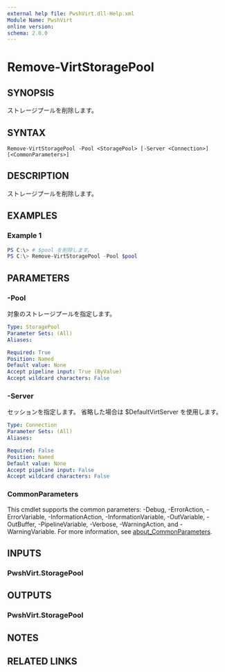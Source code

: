 ```yaml
---
external help file: PwshVirt.dll-Help.xml
Module Name: PwshVirt
online version:
schema: 2.0.0
---
```


# Remove-VirtStoragePool

## SYNOPSIS
ストレージプールを削除します。

## SYNTAX

```
Remove-VirtStoragePool -Pool <StoragePool> [-Server <Connection>] [<CommonParameters>]
```

## DESCRIPTION
ストレージプールを削除します。

## EXAMPLES

### Example 1
```powershell
PS C:\> # $pool を削除します。
PS C:\> Remove-VirtStoragePool -Pool $pool
```

## PARAMETERS

### -Pool
対象のストレージプールを指定します。

```yaml
Type: StoragePool
Parameter Sets: (All)
Aliases:

Required: True
Position: Named
Default value: None
Accept pipeline input: True (ByValue)
Accept wildcard characters: False
```

### -Server
セッションを指定します。
省略した場合は $DefaultVirtServer を使用します。

```yaml
Type: Connection
Parameter Sets: (All)
Aliases:

Required: False
Position: Named
Default value: None
Accept pipeline input: False
Accept wildcard characters: False
```

### CommonParameters
This cmdlet supports the common parameters: -Debug, -ErrorAction, -ErrorVariable, -InformationAction, -InformationVariable, -OutVariable, -OutBuffer, -PipelineVariable, -Verbose, -WarningAction, and -WarningVariable. For more information, see [about_CommonParameters](http://go.microsoft.com/fwlink/?LinkID=113216).

## INPUTS

### PwshVirt.StoragePool

## OUTPUTS

### PwshVirt.StoragePool

## NOTES

## RELATED LINKS
